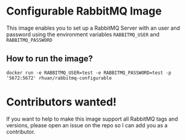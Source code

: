 # Configurable RabbitMQ Image

This image enables you to set up a RabbitMQ Server with an user and password using the environment variables `RABBITMQ_USER` and `RABBITMQ_PASSWORD`

## How to run the image?

`docker run -e RABBITMQ_USER=test -e RABBITMQ_PASSWORD=test -p '5672:5672' rhuan/rabbitmq-configurable`

# Contributors wanted!

If you want to help to make this image support all RabbitMQ tags and versions, please open an issue on the repo so I can add you as a contributor.
